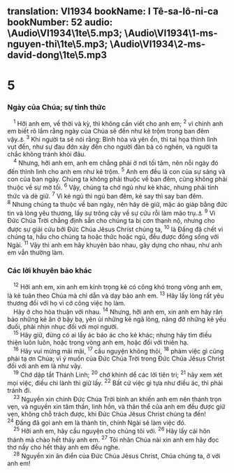 translation: VI1934
bookName: I Tê-sa-lô-ni-ca 
bookNumber: 52
audio: \Audio\VI1934\1te\5.mp3; \Audio\VI1934\1-ms-nguyen-thi\1te\5.mp3; \Audio\VI1934\2-ms-david-dong\1te\5.mp3
-------

<div class="title"><h1>5</h1><h3>Ngày của Chúa; sự tỉnh thức</h3></div>
<span class="verse 1te_5_1"> <sup>1</sup> Hỡi anh em, về thời và kỳ, thì không cần viết cho anh em; </span>
<span class="verse 1te_5_2"><sup>2</sup> vì chính anh em biết rõ lắm rằng ngày của Chúa sẽ đến như kẻ trộm trong ban đêm vậy.<a data-toggle="tooltip" data-placement="bottom" title="Mat 24:43; Lu 12:39; 2Phi 3:10">⚓</a></span>
<span class="verse 1te_5_3"><sup>3</sup> Khi người ta sẽ nói rằng: Bình hòa và yên ổn, thì tai họa thình lình vụt đến, như sự đau đớn xảy đến cho người đàn bà có nghén, và người ta chắc không tránh khỏi đâu. <br/></span>
<span class="verse 1te_5_4"> <sup>4</sup> Nhưng, hỡi anh em, anh em chẳng phải ở nơi tối tăm, nên nỗi ngày đó đến thình lình cho anh em như kẻ trộm. </span>
<span class="verse 1te_5_5"><sup>5</sup> Anh em đều là con của sự sáng và con của ban ngày. Chúng ta không phải thuộc về ban đêm, cũng không phải thuộc về sự mờ tối. </span>
<span class="verse 1te_5_6"><sup>6</sup> Vậy, chúng ta chớ ngủ như kẻ khác, nhưng phải tỉnh thức và dè giữ. </span>
<span class="verse 1te_5_7"><sup>7</sup> Vì kẻ ngủ thì ngủ ban đêm, kẻ say thì say ban đêm. </span>
<span class="verse 1te_5_8"><sup>8</sup> Nhưng chúng ta thuộc về ban ngày, nên hãy dè giữ, mặc áo giáp bằng đức tin và lòng yêu thương, lấy sự trông cậy về sự cứu rỗi làm mão trụ.<a data-toggle="tooltip" data-placement="bottom" title="Es 59:17; Eph 6:13-17">⚓</a></span>
<span class="verse 1te_5_9"><sup>9</sup> Vì Đức Chúa Trời chẳng định sẵn cho chúng ta bị cơn thạnh nộ, nhưng cho được sự giải cứu bởi Đức Chúa Jêsus Christ chúng ta, </span>
<span class="verse 1te_5_10"><sup>10</sup> là Đấng đã chết vì chúng ta, hầu cho chúng ta hoặc thức hoặc ngủ, đều được đồng sống với Ngài. </span>
<span class="verse 1te_5_11"><sup>11</sup> Vậy thì anh em hãy khuyên bảo nhau, gây dựng cho nhau, như anh em vẫn thường làm. <br/></span>
<div class="title"><h3>Các lời khuyên bảo khác</h3></div>
<span class="verse 1te_5_12"> <sup>12</sup> Hỡi anh em, xin anh em kính trọng kẻ có công khó trong vòng anh em, là kẻ tuân theo Chúa mà chỉ dẫn và dạy bảo anh em. </span>
<span class="verse 1te_5_13"><sup>13</sup> Hãy lấy lòng rất yêu thương đối với họ vì cớ công việc họ làm. <br/> Hãy ở cho hòa thuận với nhau. </span>
<span class="verse 1te_5_14"><sup>14</sup> Nhưng, hỡi anh em, xin anh em hãy răn bảo những kẻ ăn ở bậy bạ, yên ủi những kẻ ngã lòng, nâng đỡ những kẻ yếu đuối, phải nhịn nhục đối với mọi người. <br/></span>
<span class="verse 1te_5_15"> <sup>15</sup> Hãy giữ, đừng có ai lấy ác báo ác cho kẻ khác; nhưng hãy tìm điều thiện luôn luôn, hoặc trong vòng anh em, hoặc đối với thiên hạ. <br/></span>
<span class="verse 1te_5_16"> <sup>16</sup> Hãy vui mừng mãi mãi, </span>
<span class="verse 1te_5_17"><sup>17</sup> cầu nguyện không thôi, </span>
<span class="verse 1te_5_18"><sup>18</sup> phàm việc gì cũng phải tạ ơn Chúa; vì ý muốn của Đức Chúa Trời trong Đức Chúa Jêsus Christ đối với anh em là như vậy. <br/></span>
<span class="verse 1te_5_19"> <sup>19</sup> Chớ dập tắt Thánh Linh; </span>
<span class="verse 1te_5_20"><sup>20</sup> chớ khinh dể các lời tiên tri; </span>
<span class="verse 1te_5_21"><sup>21</sup> hãy xem xét mọi việc, điều chi lành thì giữ lấy. </span>
<span class="verse 1te_5_22"><sup>22</sup> Bất cứ việc gì tựa như điều ác, thì phải tránh đi. <br/></span>
<span class="verse 1te_5_23"> <sup>23</sup> Nguyền xin chính Đức Chúa Trời bình an khiến anh em nên thánh trọn vẹn, và nguyền xin tâm thần, linh hồn, và thân thể của anh em đều được giữ vẹn, không chỗ trách được, khi Đức Chúa Jêsus Christ chúng ta đến! </span>
<span class="verse 1te_5_24"><sup>24</sup> Đấng đã gọi anh em là thành tín, chính Ngài sẽ làm việc đó. <br/></span>
<span class="verse 1te_5_25"> <sup>25</sup> Hỡi anh em, hãy cầu nguyện cho chúng tôi với. </span>
<span class="verse 1te_5_26"><sup>26</sup> Hãy lấy cái hôn thánh mà chào hết thảy anh em. </span>
<span class="verse 1te_5_27"><sup>27</sup> Tôi nhân Chúa nài xin anh em hãy đọc thơ nầy cho hết thảy anh em đều nghe. <br/></span>
<span class="verse 1te_5_28"> <sup>28</sup> Nguyền xin ân điển của Đức Chúa Jêsus Christ, Chúa chúng ta, ở với anh em! <br/></span>
